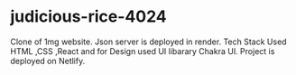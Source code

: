 # judicious-rice-4024
Clone of 1mg website.
Json server is deployed in render.
Tech Stack Used HTML ,CSS ,React and for Design used UI libarary Chakra UI.
Project is deployed on Netlify.
